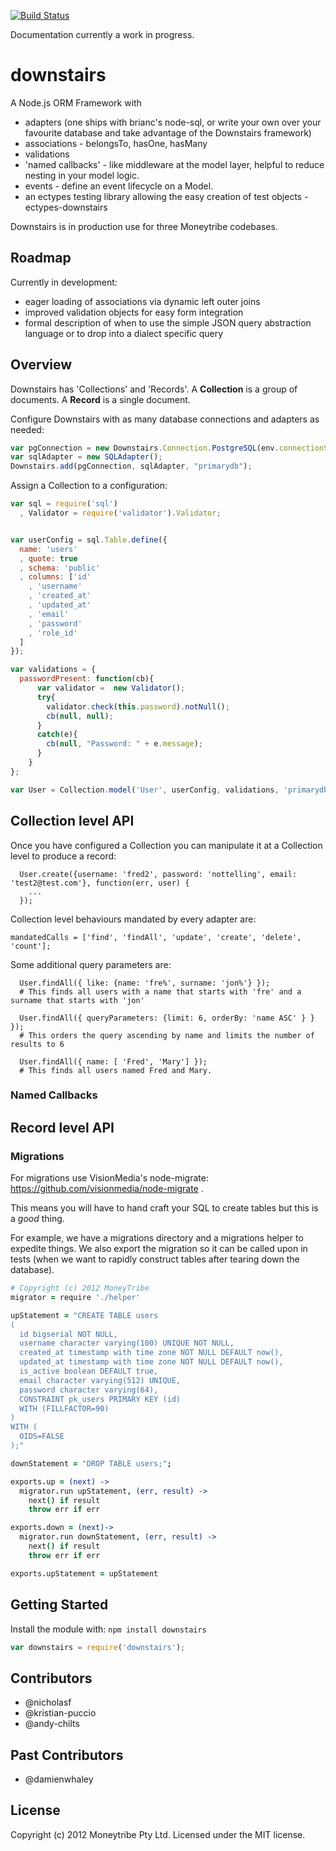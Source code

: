 [![Build Status](https://secure.travis-ci.org/moneytribeaustralia/downstairs.js.png)](http://travis-ci.org/moneytribeaustralia/downstairs.js)

Documentation currently a work in progress.

# downstairs

A Node.js ORM Framework with

  * adapters (one ships with brianc's node-sql, or write your own over your favourite database and take advantage of the Downstairs framework)
  * associations - belongsTo, hasOne, hasMany
  * validations
  * 'named callbacks' - like middleware at the model layer, helpful to reduce nesting in your model logic.
  * events - define an event lifecycle on a Model.
  * an ectypes testing library allowing the easy creation of test objects - ectypes-downstairs

Downstairs is in production use for three Moneytribe codebases.

## Roadmap

Currently in development:

* eager loading of associations via dynamic left outer joins
* improved validation objects for easy form integration
* formal description of when to use the simple JSON query abstraction language or to drop into a dialect specific query


## Overview

Downstairs has 'Collections' and 'Records'. A **Collection** is a group of documents. A **Record** is a single document.

Configure Downstairs with as many database connections and adapters as needed:

``` javascript
var pgConnection = new Downstairs.Connection.PostgreSQL(env.connectionString);
var sqlAdapter = new SQLAdapter();
Downstairs.add(pgConnection, sqlAdapter, "primarydb");
```

Assign a Collection to a configuration:

``` javascript
var sql = require('sql')
  , Validator = require('validator').Validator;


var userConfig = sql.Table.define({
  name: 'users'
  , quote: true
  , schema: 'public'
  , columns: ['id'
    , 'username'
    , 'created_at'
    , 'updated_at'
    , 'email'
    , 'password'
    , 'role_id'
  ]
});

var validations = {
  passwordPresent: function(cb){
      var validator =  new Validator();
      try{
        validator.check(this.password).notNull();
        cb(null, null);
      }
      catch(e){
        cb(null, "Password: " + e.message);
      }
    }
};

var User = Collection.model('User', userConfig, validations, 'primarydb');
```

## Collection level API

Once you have configured a Collection you can manipulate it at a Collection level to produce a record:

```
  User.create({username: 'fred2', password: 'nottelling', email: 'test2@test.com'}, function(err, user) {
    ...
  });
```

Collection level behaviours mandated by every adapter are:

```
mandatedCalls = ['find', 'findAll', 'update', 'create', 'delete', 'count'];
```

Some additional query parameters are:

```
  User.findAll({ like: {name: 'fre%', surname: 'jon%'} });
  # This finds all users with a name that starts with 'fre' and a surname that starts with 'jon'

  User.findAll({ queryParameters: {limit: 6, orderBy: 'name ASC' } } });
  # This orders the query ascending by name and limits the number of results to 6

  User.findAll({ name: [ 'Fred', 'Mary'] });
  # This finds all users named Fred and Mary.
```

### Named Callbacks

## Record level API


### Migrations

For migrations use VisionMedia's node-migrate: https://github.com/visionmedia/node-migrate .

This means you will have to hand craft your SQL to create tables but this is a *good* thing.

For example, we have a migrations directory and a migrations helper to expedite things. We also export the migration so it can be called upon in tests (when we want to rapidly construct tables after tearing down the database).

``` coffeescript
# Copyright (c) 2012 MoneyTribe
migrator = require './helper'

upStatement = "CREATE TABLE users
(
  id bigserial NOT NULL,
  username character varying(100) UNIQUE NOT NULL,
  created_at timestamp with time zone NOT NULL DEFAULT now(),
  updated_at timestamp with time zone NOT NULL DEFAULT now(),
  is_active boolean DEFAULT true,
  email character varying(512) UNIQUE,
  password character varying(64),
  CONSTRAINT pk_users PRIMARY KEY (id)
  WITH (FILLFACTOR=90)
)
WITH (
  OIDS=FALSE
);"

downStatement = "DROP TABLE users;";

exports.up = (next) ->
  migrator.run upStatement, (err, result) ->
    next() if result
    throw err if err

exports.down = (next)->
  migrator.run downStatement, (err, result) ->
    next() if result
    throw err if err

exports.upStatement = upStatement
```

## Getting Started

Install the module with: `npm install downstairs`

``` javascript
var downstairs = require('downstairs');
```

## Contributors

  * @nicholasf
  * @kristian-puccio
  * @andy-chilts

## Past Contributors
  * @damienwhaley

## License
Copyright (c) 2012 Moneytribe Pty Ltd.
Licensed under the MIT license.
